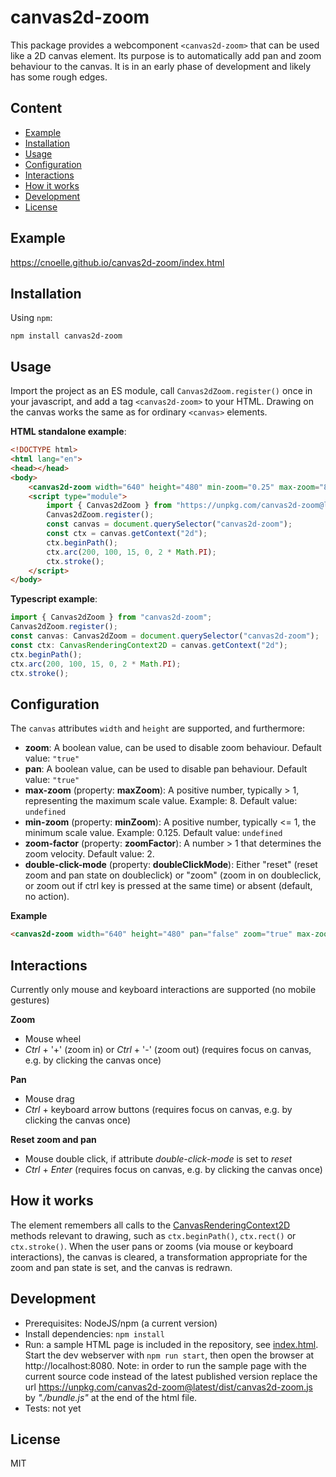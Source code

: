 # canvas2d-zoom

This package provides a webcomponent `<canvas2d-zoom>` that can be used like a 2D canvas element. Its purpose is to automatically add pan and zoom behaviour to the canvas. It is in an early phase of development and likely has some rough edges.

## Content

* [Example](#example)
* [Installation](#installation)
* [Usage](#usage)
* [Configuration](#configuration)
* [Interactions](#interactions)
* [How it works](#how-it-works)
* [Development](#development)
* [License](#license)

## Example

https://cnoelle.github.io/canvas2d-zoom/index.html

## Installation

Using `npm`:
```
npm install canvas2d-zoom 
```

## Usage

Import the project as an ES module, call `Canvas2dZoom.register()` once in your javascript, and add a tag `<canvas2d-zoom>` to your HTML. Drawing on the canvas works the same as for ordinary `<canvas>` elements.

**HTML standalone example**:

```html
<!DOCTYPE html>
<html lang="en">
<head></head>
<body>
    <canvas2d-zoom width="640" height="480" min-zoom="0.25" max-zoom="8"></canvas2d-zoom>
    <script type="module">
        import { Canvas2dZoom } from "https://unpkg.com/canvas2d-zoom@latest/dist/canvas2d-zoom.js";
        Canvas2dZoom.register();
        const canvas = document.querySelector("canvas2d-zoom");
        const ctx = canvas.getContext("2d");
        ctx.beginPath();
        ctx.arc(200, 100, 15, 0, 2 * Math.PI);
        ctx.stroke();
    </script>
</body>
```

**Typescript example**:

```javascript
import { Canvas2dZoom } from "canvas2d-zoom";
Canvas2dZoom.register();
const canvas: Canvas2dZoom = document.querySelector("canvas2d-zoom");
const ctx: CanvasRenderingContext2D = canvas.getContext("2d");
ctx.beginPath();
ctx.arc(200, 100, 15, 0, 2 * Math.PI);
ctx.stroke();
```

## Configuration

The `canvas` attributes `width` and `height` are supported, and furthermore:

* **zoom**: A boolean value, can be used to disable zoom behaviour. Default value: `"true"`
* **pan**: A boolean value, can be used to disable pan behaviour. Default value: `"true"`
* **max-zoom** (property: **maxZoom**): A positive number, typically > 1, representing the maximum scale value. Example: 8. Default value: `undefined` 
* **min-zoom** (property: **minZoom**): A positive number, typically <= 1, the minimum scale value. Example: 0.125. Default value: `undefined` 
* **zoom-factor** (property: **zoomFactor**): A number > 1 that determines the zoom velocity. Default value: 2. 
* **double-click-mode** (property: **doubleClickMode**): Either "reset" (reset zoom and pan state on doubleclick) or "zoom" (zoom in on doubleclick, or zoom out if ctrl key is pressed at the same time) or absent (default, no action).


**Example**
```html
<canvas2d-zoom width="640" height="480" pan="false" zoom="true" max-zoom="8" min-zoom="0.125" double-click-mode="reset"></canvas2d-zoom>
```

## Interactions

Currently only mouse and keyboard interactions are supported (no mobile gestures)

**Zoom**
* Mouse wheel
* *Ctrl* + '+' (zoom in) or *Ctrl* + '-' (zoom out) (requires focus on canvas, e.g. by clicking the canvas once) 

**Pan**
* Mouse drag
* *Ctrl* + keyboard arrow buttons  (requires focus on canvas, e.g. by clicking the canvas once)

**Reset zoom and pan**
* Mouse double click, if attribute *double-click-mode* is set to *reset*
* *Ctrl* + *Enter* (requires focus on canvas, e.g. by clicking the canvas once) 

## How it works

The element remembers all calls to the [CanvasRenderingContext2D](https://developer.mozilla.org/de/docs/Web/API/CanvasRenderingContext2D) methods relevant to drawing, such as `ctx.beginPath()`, `ctx.rect()` or `ctx.stroke()`. When the user pans or zooms (via mouse or keyboard interactions), the canvas is cleared, a transformation appropriate for the zoom and pan state is set, and the canvas is redrawn.

## Development

* Prerequisites: NodeJS/npm (a current version)
* Install dependencies: `npm install`
* Run: a sample HTML page is included in the repository, see [index.html](./index.html). Start the dev webserver with `npm run start`, then open the browser at http://localhost:8080. Note: in order to run the sample page with the current source code instead of the latest published version replace the url https://unpkg.com/canvas2d-zoom@latest/dist/canvas2d-zoom.js by *"./bundle.js"* at the end of the html file.
* Tests: not yet

## License

MIT

